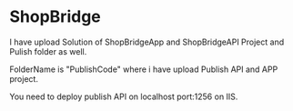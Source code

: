# ShopBridge

I have upload Solution of ShopBridgeApp and ShopBridgeAPI Project and Pulish folder as well.

FolderName is "PublishCode" where i have upload Publish API and APP project.

You need to deploy publish API on localhost port:1256 on IIS.
